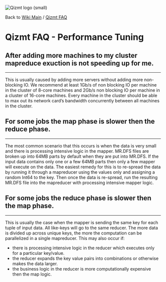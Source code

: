 <a href='Hidden comment: Image:'></a><img src='http://qizmt.googlecode.com/svn/wiki/images/Qizmt_logo_small.png' alt='Qizmt logo (small)' />

Back to <a href='Hidden comment: Link:'></a>[Wiki Main](Main.md) / <a href='Hidden comment: Link:'></a>[Qizmt FAQ](MySpaceQizmtFAQ.md)



# Qizmt FAQ - Performance Tuning #

## After adding more machines to my cluster mapreduce exuction is not speeding up for me. ##

---


This is usually caused by adding more servers without adding more non-blocking IO. We recommend at least 1Gb/s of non blocking IO per machine in the cluster of 8-core machines and 2Gb/s non blocking IO per machine in a cluster of 16-core machines. Every machine in the cluster should be able to max out its network card’s bandwidth concurrently between all machines in the cluster.

## For some jobs the map phase is slower then the reduce phase. ##

---


The most common scenario that this occurs is when the data is very small and there is processing intensive logic in the mapper. MR.DFS files are broken up into 64MB parts by default when they are put into MR.DFS. If the input data contains only one or a few 64MB parts then only a few mapper will execute on the data. The easiest remedy for this is to re-spread the data by running it through a mapreducer using the values only and assigning a random Int64 to the key. Then once the data is re-spread, run the resulting MR.DFS file into the mapreducer with processing intensive mapper logic.

## For some jobs the reduce phase is slower then the map phase. ##

---


This is usually the case when the mapper is sending the same key for each tuple of input data. All like-keys will go to the same reducer. The more data is divided up across unique keys, the more the computation can be parallelized in a single mapreducer. This may also occur if:
  * there is processing intensive logic in the reducer which executes only for a particular key/value.
  * the reducer expands the key value pairs into combinations or otherwise makes the data larger.
  * the business logic in the reducer is more computationally expensive then the map logic.